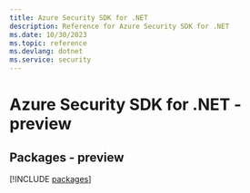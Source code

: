 ```yaml
---
title: Azure Security SDK for .NET
description: Reference for Azure Security SDK for .NET
ms.date: 10/30/2023
ms.topic: reference
ms.devlang: dotnet
ms.service: security
---
```

# Azure Security SDK for .NET - preview
## Packages - preview
[!INCLUDE [packages](security-index.md)]